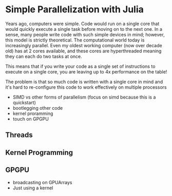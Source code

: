 # Simple Parallelization with Julia

Years ago, computers were simple.
Code would run on a single core that would quickly execute a single task before moving on to the next one.
In a sense, many people write code with such simple devices in mind; however, this model is strictly theoretical.
The computational world today is increasingly parallel.
Even my oldest working computer (now over decade old) has at 2 cores available, and these cores are hyperthreaded meaning they can each do two tasks at once.

This means that if you write your code as a single set of instructions to execute on a single core, you are leaving up to 4x performance on the table!

The problem is that so much code is written with a single core in mind and it's hard to re-configure this code to work effectively on multiple processors

* SIMD vs other forms of parallelism (focus on simd because this is a quickstart)
* bootlegging other code
* kernel proramming
* touch on GPGPU


## Threads

## Kernel Programming

## GPGPU

* broadcasting on GPUArrays
* Just using a kernel
